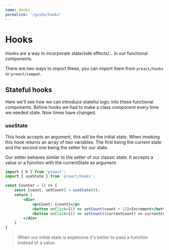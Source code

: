 ```yaml
---
name: Hooks
permalink: '/guide/hooks'
---
```


# Hooks

Hooks are a way to incorporate state/side effects/...
in our functional components.

There are two ways to import these, you can import them from
`preact/hooks` or `preact/compat`.

## Stateful hooks

Here we'll see how we can introduce stateful logic into these
functional components.
Before hooks we had to make a class component every time we needed
state. Now times have changed.

### useState

This hook accepts an argument, this will be the initial state. When
invoking this hook returns an array of two variables. The first being
the current state and the second one being the setter for our state.

Our setter behaves similar to the setter of our classic state.
It accepts a value or a function with the currentState as argument.

```jsx
import { h } from 'preact';
import { useState } from 'preact/hooks';

const Counter = () => {
    const [count, setCount] = useState(0);
    return (
        <div>
            <p>Count: {count}</p>
            <button onClick={() => setCount(count + 1)}>Increment</button>
            <button onClick={() => setCount((currentCount) => currentCount - 1)}>Decrement</button>
        </div>
    )
}
```

> When our initial state is expensive it's better to pass a function instead of a value.
